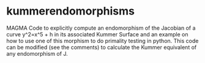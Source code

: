 # kummerendomorphisms
MAGMA Code to explicitly compute an endomorphism of the Jacobian of a curve y^2=x^5 + h in its associated Kummer Surface and an example on how to use one of this morphism to do primality testing in python.  This code can be modified (see the comments) to calculate the Kummer equivalent of any endomorphism of J.

